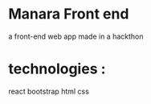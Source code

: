 # Manara Front end 

a front-end web app  made in a hackthon

# technologies : 
 react bootstrap html css 
  

